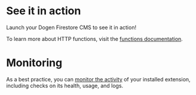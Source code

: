 <!-- 
This file provides your users an overview of how to use your extension after they've installed it. All content is optional, but this is the recommended format. Your users will see the contents of this file in the Firebase console after they install the extension.

Include instructions for using the extension and any important functional details. Also include **detailed descriptions** for any additional post-installation setup required by the user.

Reference values for the extension instance using the ${param:PARAMETER_NAME} or ${function:VARIABLE_NAME} syntax.
Learn more in the docs: https://firebase.google.com/docs/extensions/publishers/user-documentation#reference-in-postinstall

Learn more about writing a POSTINSTALL.md file in the docs:
https://firebase.google.com/docs/extensions/publishers/user-documentation#writing-postinstall
-->

# See it in action

Launch your Dogen Firestore CMS to see it in action!

To learn more about HTTP functions, visit the [functions documentation](https://firebase.google.com/docs/functions/http-events).

<!-- We recommend keeping the following section to explain how to monitor extensions with Firebase -->
# Monitoring

As a best practice, you can [monitor the activity](https://firebase.google.com/docs/extensions/manage-installed-extensions#monitor) of your installed extension, including checks on its health, usage, and logs.
